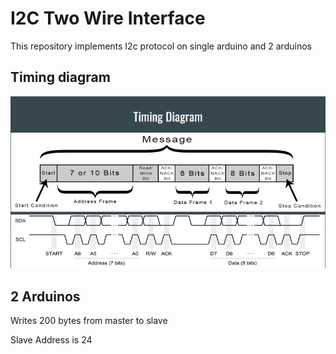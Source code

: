 # I2C Two Wire Interface

This repository implements I2c protocol on single arduino and 2 arduinos

## Timing diagram

![Alt Text](https://github.com/Basantloay/I2C_Demo/blob/main/2_arduinos/TimingDiagram.PNG)

## 2 Arduinos

Writes 200 bytes from master to slave

Slave Address is 24
